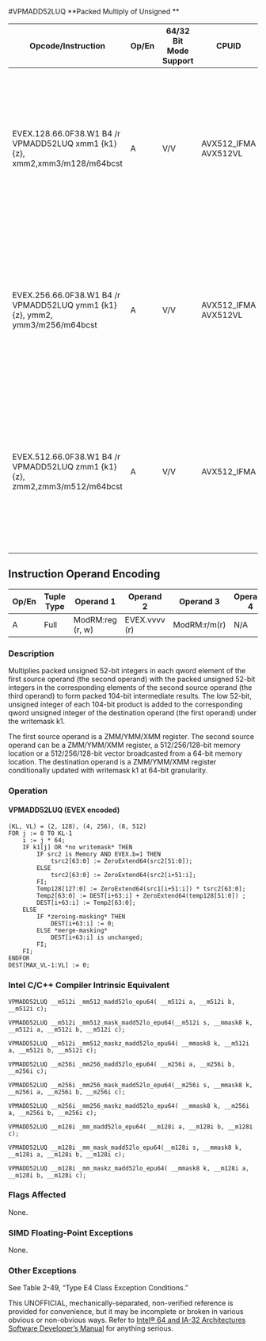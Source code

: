 #VPMADD52LUQ
**Packed Multiply of Unsigned **

| Opcode/Instruction                                                          | Op/En | 64/32 Bit Mode Support | CPUID                | Description                                                                                                                                                       |
| --------------------------------------------------------------------------- | ----- | ---------------------- | -------------------- | ----------------------------------------------------------------------------------------------------------------------------------------------------------------- |
| EVEX.128.66.0F38.W1 B4 /r VPMADD52LUQ xmm1 {k1}{z}, xmm2,xmm3/m128/m64bcst  | A     | V/V                    | AVX512_IFMA AVX512VL | Multiply unsigned 52-bit integers in xmm2 and xmm3/m128 and add the low 52 bits of the 104-bit product to the qword unsigned integers in xmm1 using writemask k1. |
| EVEX.256.66.0F38.W1 B4 /r VPMADD52LUQ ymm1 {k1}{z}, ymm2, ymm3/m256/m64bcst | A     | V/V                    | AVX512_IFMA AVX512VL | Multiply unsigned 52-bit integers in ymm2 and ymm3/m256 and add the low 52 bits of the 104-bit product to the qword unsigned integers in ymm1 using writemask k1. |
| EVEX.512.66.0F38.W1 B4 /r VPMADD52LUQ zmm1 {k1}{z}, zmm2,zmm3/m512/m64bcst  | A     | V/V                    | AVX512_IFMA          | Multiply unsigned 52-bit integers in zmm2 and zmm3/m512 and add the low 52 bits of the 104-bit product to the qword unsigned integers in zmm1 using writemask k1. |

## Instruction Operand Encoding

| Op/En | Tuple Type | Operand 1        | Operand 2     | Operand 3    | Operand 4 |
| ----- | ---------- | ---------------- | ------------- | ------------ | --------- |
| A     | Full       | ModRM:reg (r, w) | EVEX.vvvv (r) | ModRM:r/m(r) | N/A       |

### Description

Multiplies packed unsigned 52-bit integers in each qword element of the first source operand (the second operand) with the packed unsigned 52-bit integers in the corresponding elements of the second source operand (the third operand) to form packed 104-bit intermediate results. The low 52-bit, unsigned integer of each 104-bit product is added to the corresponding qword unsigned integer of the destination operand (the first operand) under the writemask k1.

The first source operand is a ZMM/YMM/XMM register. The second source operand can be a ZMM/YMM/XMM register, a 512/256/128-bit memory location or a 512/256/128-bit vector broadcasted from a 64-bit memory location. The destination operand is a ZMM/YMM/XMM register conditionally updated with writemask k1 at 64-bit granularity.

### Operation

#### VPMADD52LUQ (EVEX encoded)

```
(KL, VL) = (2, 128), (4, 256), (8, 512)
FOR j := 0 TO KL-1
    i := j * 64;
    IF k1[j] OR *no writemask* THEN
        IF src2 is Memory AND EVEX.b=1 THEN
            tsrc2[63:0] := ZeroExtend64(src2[51:0]);
        ELSE
            tsrc2[63:0] := ZeroExtend64(src2[i+51:i];
        FI;
        Temp128[127:0] := ZeroExtend64(src1[i+51:i]) * tsrc2[63:0];
        Temp2[63:0] := DEST[i+63:i] + ZeroExtend64(temp128[51:0]) ;
        DEST[i+63:i] := Temp2[63:0];
    ELSE
        IF *zeroing-masking* THEN
            DEST[i+63:i] := 0;
        ELSE *merge-masking*
            DEST[i+63:i] is unchanged;
        FI;
    FI;
ENDFOR
DEST[MAX_VL-1:VL] := 0;

```

### Intel C/C++ Compiler Intrinsic Equivalent

```
VPMADD52LUQ __m512i _mm512_madd52lo_epu64( __m512i a, __m512i b, __m512i c);

```

```
VPMADD52LUQ __m512i _mm512_mask_madd52lo_epu64(__m512i s, __mmask8 k, __m512i a, __m512i b, __m512i c);

```

```
VPMADD52LUQ __m512i _mm512_maskz_madd52lo_epu64( __mmask8 k, __m512i a, __m512i b, __m512i c);

```

```
VPMADD52LUQ __m256i _mm256_madd52lo_epu64( __m256i a, __m256i b, __m256i c);

```

```
VPMADD52LUQ __m256i _mm256_mask_madd52lo_epu64(__m256i s, __mmask8 k, __m256i a, __m256i b, __m256i c);

```

```
VPMADD52LUQ __m256i _mm256_maskz_madd52lo_epu64( __mmask8 k, __m256i a, __m256i b, __m256i c);

```

```
VPMADD52LUQ __m128i _mm_madd52lo_epu64( __m128i a, __m128i b, __m128i c);

```

```
VPMADD52LUQ __m128i _mm_mask_madd52lo_epu64(__m128i s, __mmask8 k, __m128i a, __m128i b, __m128i c);

```

```
VPMADD52LUQ __m128i _mm_maskz_madd52lo_epu64( __mmask8 k, __m128i a, __m128i b, __m128i c);

```

### Flags Affected

None.

### SIMD Floating-Point Exceptions

None.

### Other Exceptions

See Table 2-49, “Type E4 Class Exception Conditions.”

This UNOFFICIAL, mechanically-separated, non-verified reference is provided for convenience, but it may be
incomplete or broken in various obvious or non-obvious
ways. Refer to [Intel® 64 and IA-32 Architectures Software Developer’s Manual](https://software.intel.com/en-us/download/intel-64-and-ia-32-architectures-sdm-combined-volumes-1-2a-2b-2c-2d-3a-3b-3c-3d-and-4) for anything serious.
